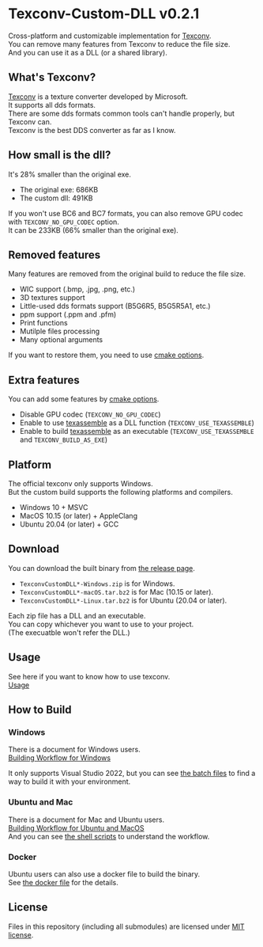 # Texconv-Custom-DLL v0.2.1

Cross-platform and customizable implementation for [Texconv](https://github.com/microsoft/DirectXTex/wiki/Texconv).  
You can remove many features from Texconv to reduce the file size.  
And you can use it as a DLL (or a shared library).  

## What's Texconv?

[Texconv](https://github.com/microsoft/DirectXTex/wiki/Texconv)
is a texture converter developed by Microsoft.  
It supports all dds formats.  
There are some dds formats common tools can't handle properly, but Texconv can.  
Texconv is the best DDS converter as far as I know.  

## How small is the dll?

It's 28% smaller than the original exe.
-   The original exe: 686KB
-   The custom dll: 491KB

If you won't use BC6 and BC7 formats, you can also remove GPU codec with `TEXCONV_NO_GPU_CODEC` option.  
It can be 233KB (66% smaller than the original exe).  

## Removed features

Many features are removed from the original build to reduce the file size.  
-   WIC support (.bmp, .jpg, .png, etc.)
-   3D textures support
-   Little-used dds formats support (B5G6R5, B5G5R5A1, etc.)
-   ppm support (.ppm and .pfm)
-   Print functions
-   Mutilple files processing
-   Many optional arguments

If you want to restore them, you need to use [cmake options](./CMake-Options.md).

## Extra features

You can add some features by [cmake options](./CMake-Options.md).
-   Disable GPU codec (`TEXCONV_NO_GPU_CODEC`)
-   Enable to use [texassemble](https://github.com/microsoft/DirectXTex/wiki/Texassemble) as a DLL function (`TEXCONV_USE_TEXASSEMBLE`)
-   Enable to build [texassemble](https://github.com/microsoft/DirectXTex/wiki/Texassemble) as an executable (`TEXCONV_USE_TEXASSEMBLE` and `TEXCONV_BUILD_AS_EXE`)

## Platform

The official texconv only supports Windows.  
But the custom build supports the following platforms and compilers.

-   Windows 10 + MSVC
-   MacOS 10.15 (or later) + AppleClang
-   Ubuntu 20.04 (or later) + GCC

## Download

You can download the built binary from [the release page](https://github.com/matyalatte/Texconv-Custom-DLL/releases).  

-   `TexconvCustomDLL*-Windows.zip` is for Windows.
-   `TexconvCustomDLL*-macOS.tar.bz2` is for Mac (10.15 or later).
-   `TexconvCustomDLL*-Linux.tar.bz2` is for Ubuntu (20.04 or later).

Each zip file has a DLL and an executable.  
You can copy whichever you want to use to your project.  
(The execuatble won't refer the DLL.)  

## Usage

See here if you want to know how to use texconv.  
[Usage](./Usage.md)  

## How to Build

### Windows

There is a document for Windows users.  
[Building Workflow for Windows](./Build-on-Windows.md)  

It only supports Visual Studio 2022, but you can see [the batch files](../batch_files/) to find a way to build it with your environment.  

### Ubuntu and Mac

There is a document for Mac and Ubuntu users.  
[Building Workflow for Ubuntu and MacOS](./Build-on-Unix.md)  
And you can see [the shell scripts](../shell_scripts/) to understand the workflow.  

### Docker

Ubuntu users can also use a docker file to build the binary.  
See [the docker file](../Dockerfile) for the details.  

## License
Files in this repository (including all submodules) are licensed under [MIT license](../LICENSE).
